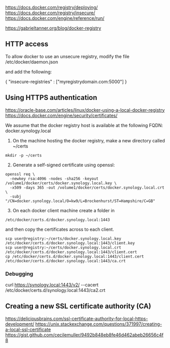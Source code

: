 https://docs.docker.com/registry/deploying/
https://docs.docker.com/registry/insecure/
https://docs.docker.com/engine/reference/run/

https://gabrieltanner.org/blog/docker-registry

## HTTP access

To allow docker to use an unsecure registry, modify the file /etc/docker/daemon.json

and add the following:

{
  "insecure-registries" : ["myregistrydomain.com:5000"]
}




## Using HTTPS authentication ##

https://oracle-base.com/articles/linux/docker-using-a-local-docker-registry
https://docs.docker.com/engine/security/certificates/

We assume that the docker registry host is available at the following FQDN:  docker.synology.local

1) On the machine hosting the docker registry, make a new directory called ~/certs
```
mkdir -p ~/certs
```
2) Generate a self-signed certificate using openssl:
```
openssl req \
  -newkey rsa:4096 -nodes -sha256 -keyout /volume1/docker/certs/docker.synology.local.key \
  -x509 -days 365 -out /volume1/docker/certs/docker.synology.local.crt \
  -subj "/CN=docker.synology.local/O=kw9/L=Brockenhurst/ST=Hampshire/C=GB"
```  
3) On each docker client machine create a folder in
```
/etc/docker/certs.d/docker.synology.local:1443
```
and then copy the certificates across to each client.
```
scp user@registry:~/certs/docker.synology.local.key   /etc/docker/certs.d/docker.synology.local:1443/client.key
scp user@registry:~/certs/docker.synology.local.crt   /etc/docker/certs.d/docker.synology.local:1443/client.cert
cp /etc/docker/certs.d/docker.synology.local:1443/client.cert   /etc/docker/certs.d/docker.synology.local:1443/ca.crt
```

### Debugging

curl https://synology.local:1443/v2/ --cacert /etc/docker/certs.d/synology.local:1443/ca2.crt


## Creating a new SSL certificate authority (CA)

https://deliciousbrains.com/ssl-certificate-authority-for-local-https-development/
https://unix.stackexchange.com/questions/371997/creating-a-local-ssl-certificate
https://gist.github.com/cecilemuller/9492b848eb8fe46d462abeb26656c4f8
